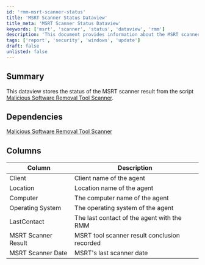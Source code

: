 ```yaml
---
id: 'rmm-msrt-scanner-status'
title: 'MSRT Scanner Status Dataview'
title_meta: 'MSRT Scanner Status Dataview'
keywords: ['msrt', 'scanner', 'status', 'dataview', 'rmm']
description: 'This document provides information about the MSRT scanner status dataview, which stores the results of the Malicious Software Removal Tool scanner. It outlines the dependencies, columns, and descriptions related to the agent status in the RMM system.'
tags: ['report', 'security', 'windows', 'update']
draft: false
unlisted: false
---
```

## Summary

This dataview stores the status of the MSRT scanner result from the script [Malicious Software Removal Tool Scanner](https://proval.itglue.com/DOC-5078775-16445571).

## Dependencies

[Malicious Software Removal Tool Scanner](https://proval.itglue.com/DOC-5078775-16445571)

## Columns

| Column                  | Description                                          |
|------------------------|------------------------------------------------------|
| Client                 | Client name of the agent                             |
| Location               | Location name of the agent                           |
| Computer               | The computer name of the agent                       |
| Operating System       | The operating system of the agent                    |
| LastContact            | The last contact of the agent with the RMM          |
| MSRT Scanner Result    | MSRT tool scanner result conclusion recorded         |
| MSRT Scanner Date      | MSRT's last scanner date                             |



